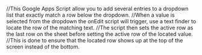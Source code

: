 //This Google Apps Script allow you to add several entries to a dropdown list that exactly match a row below the dropdown.
//When a value is selected from the dropdown the onEdit script will trigger, use a text finder to locate the row of the matching text.
//The script then sets the active row as the last row on the sheet before setting the active row of the located value.
//This is done to ensure that the located row shows up at the top of the screen instead of the bottom.
